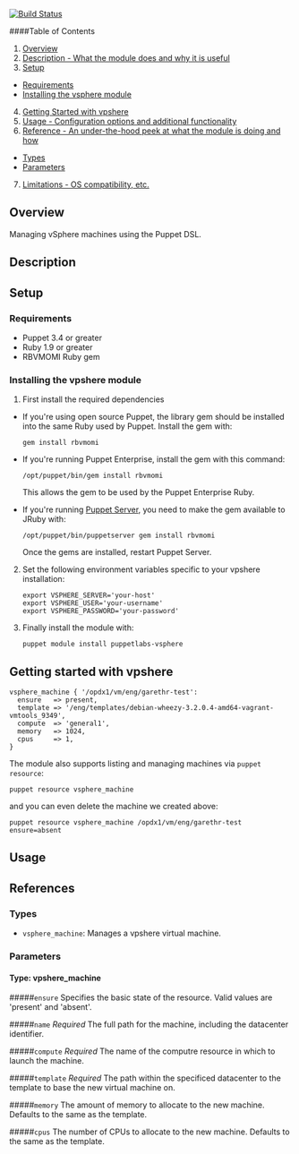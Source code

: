 [![Build
Status](https://magnum.travis-ci.com/puppetlabs/puppetlabs-vsphere.svg?token=RqtxRv25TsPVz69Qso5L)](https://magnum.travis-ci.com/puppetlabs/puppetlabs-vsphere)

####Table of Contents

1. [Overview](#overview)
2. [Description - What the module does and why it is useful](#module-description)
3. [Setup](#setup)
  * [Requirements](#requirements)
  * [Installing the vsphere module](#installing-the-vphere-module)
4. [Getting Started with vpshere](#getting-started-with-vsphere)
5. [Usage - Configuration options and additional functionality](#usage)
6. [Reference - An under-the-hood peek at what the module is doing and how](#reference)
  * [Types](#types)
  * [Parameters](#parameters)
7. [Limitations - OS compatibility, etc.](#limitations)

## Overview

Managing vSphere machines using the Puppet DSL.

## Description

## Setup

### Requirements

* Puppet 3.4 or greater
* Ruby 1.9 or greater
* RBVMOMI Ruby gem

### Installing the vpshere module

1. First install the required dependencies

  * If you're using open source Puppet, the library gem should be installed
     into the same Ruby used by Puppet. Install the gem with:

      `gem install rbvmomi`

  * If you're running Puppet Enterprise, install the gem with this command:

      `/opt/puppet/bin/gem install rbvmomi`

    This allows the gem to be used by the Puppet Enterprise Ruby.

  * If you're running [Puppet Server](https://github.com/puppetlabs/puppet-server), you need to make the gem available to JRuby with:

      `/opt/puppet/bin/puppetserver gem install rbvmomi`

    Once the gems are installed, restart Puppet Server.

2. Set the following environment variables specific to your vpshere
   installation:

      ~~~
      export VSPHERE_SERVER='your-host'
      export VSPHERE_USER='your-username'
      export VSPHERE_PASSWORD='your-password'
      ~~~

3. Finally install the module with:

     `puppet module install puppetlabs-vsphere`


## Getting started with vpshere

~~~
vsphere_machine { '/opdx1/vm/eng/garethr-test':
  ensure   => present,
  template => '/eng/templates/debian-wheezy-3.2.0.4-amd64-vagrant-vmtools_9349',
  compute  => 'general1',
  memory   => 1024,
  cpus     => 1,
}
~~~

The module also supports listing and managing machines via `puppet resource`:

    puppet resource vsphere_machine

and you can even delete the machine we created above:

    puppet resource vsphere_machine /opdx1/vm/eng/garethr-test ensure=absent


## Usage

## References

### Types

* `vsphere_machine`: Manages a vpshere virtual machine.

### Parameters

#### Type: vpshere_machine

#####`ensure`
Specifies the basic state of the resource. Valid values are 'present' and 'absent'.

#####`name`
*Required* The full path for the machine, including the datacenter
identifier.

#####`compute`
*Required* The name of the computre resource in which to launch the
machine.

#####`template`
*Required* The path within the specificed datacenter to the template to
base the new virtual machine on.

#####`memory`
The amount of memory to allocate to the new machine. Defaults to the
same as the template.

#####`cpus`
The number of CPUs to allocate to the new machine. Defaults to the
same as the template.



